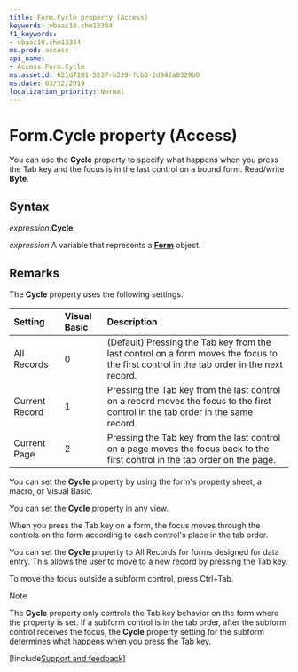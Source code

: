 ```yaml
---
title: Form.Cycle property (Access)
keywords: vbaac10.chm13384
f1_keywords:
- vbaac10.chm13384
ms.prod: access
api_name:
- Access.Form.Cycle
ms.assetid: 621d7101-5237-b239-fcb3-2d942a0329b0
ms.date: 03/12/2019
localization_priority: Normal
---
```



# Form.Cycle property (Access)

You can use the **Cycle** property to specify what happens when you press the Tab key and the focus is in the last control on a bound form. Read/write **Byte**.


## Syntax

_expression_.**Cycle**

_expression_ A variable that represents a **[Form](Access.Form.md)** object.


## Remarks

The **Cycle** property uses the following settings.

|Setting|Visual Basic|Description|
|:-----|:-----|:-----|
|All Records|0|(Default) Pressing the Tab key from the last control on a form moves the focus to the first control in the tab order in the next record.|
|Current Record|1|Pressing the Tab key from the last control on a record moves the focus to the first control in the tab order in the same record.|
|Current Page|2|Pressing the Tab key from the last control on a page moves the focus back to the first control in the tab order on the page.|

You can set the **Cycle** property by using the form's property sheet, a macro, or Visual Basic.

You can set the **Cycle** property in any view.

When you press the Tab key on a form, the focus moves through the controls on the form according to each control's place in the tab order.

You can set the **Cycle** property to All Records for forms designed for data entry. This allows the user to move to a new record by pressing the Tab key.

To move the focus outside a subform control, press Ctrl+Tab.

> [!NOTE] 
> The **Cycle** property only controls the Tab key behavior on the form where the property is set. If a subform control is in the tab order, after the subform control receives the focus, the **Cycle** property setting for the subform determines what happens when you press the Tab key.



[!include[Support and feedback](~/includes/feedback-boilerplate.md)]